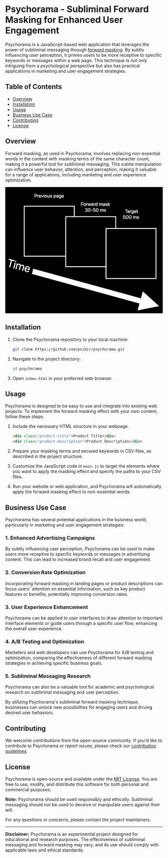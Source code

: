 # Psychorama - Subliminal Forward Masking for Enhanced User Engagement

Psychorama is a JavaScript-based web application that leverages the power of subliminal messaging through [forward masking](https://en.wikipedia.org/wiki/Visual_masking). By subtly influencing user perception, it primes users to be more receptive to specific keywords or messages within a web page. This technique is not only intriguing from a psychological perspective but also has practical applications in marketing and user engagement strategies.

## Table of Contents

- [Overview](#overview)
- [Installation](#installation)
- [Usage](#usage)
- [Business Use Case](#business-use-case)
- [Contributing](#contributing)
- [License](#license)

## Overview

Forward masking, as used in Psychorama, involves replacing non-essential words in the content with masking terms of the same character count, making it a powerful tool for subliminal messaging. This subtle manipulation can influence user behavior, attention, and perception, making it valuable for a range of applications, including marketing and user experience optimization.

![psychorama_diagram](assets/images/psychorama_diagram.png)

## Installation

1. Clone the Psychorama repository to your local machine:

   ```bash
   git clone https://github.com/psibir/psychorama.git
   ```

2. Navigate to the project directory:

   ```bash
   cd psychorama
   ```

3. Open `index.html` in your preferred web browser.

## Usage

Psychorama is designed to be easy to use and integrate into existing web projects. To implement the forward masking effect with your own content, follow these steps:

1. Include the necessary HTML structure in your webpage.

   ```html
   <div class="product-title">Product Title</div>
   <div class="product-description">Product Description</div>
   ```

2. Prepare your masking terms and secured keywords in CSV files, as described in the project structure.

3. Customize the JavaScript code in `main.js` to target the elements where you want to apply the masking effect and specify the paths to your CSV files.

4. Run your website or web application, and Psychorama will automatically apply the forward masking effect to non-essential words.

## Business Use Case

Psychorama has several potential applications in the business world, particularly in marketing and user engagement strategies:

### 1. Enhanced Advertising Campaigns

By subtly influencing user perception, Psychorama can be used to make users more receptive to specific keywords or messages in advertising content. This can lead to increased brand recall and user engagement.

### 2. Conversion Rate Optimization

Incorporating forward masking in landing pages or product descriptions can focus users' attention on essential information, such as key product features or benefits, potentially improving conversion rates.

### 3. User Experience Enhancement

Psychorama can be applied to user interfaces to draw attention to important interface elements or guide users through a specific user flow, enhancing the overall user experience.

### 4. A/B Testing and Optimization

Marketers and web developers can use Psychorama for A/B testing and optimization, comparing the effectiveness of different forward masking strategies in achieving specific business goals.

### 5. Subliminal Messaging Research

Psychorama can also be a valuable tool for academic and psychological research on subliminal messaging and user perception.

By utilizing Psychorama's subliminal forward masking technique, businesses can unlock new possibilities for engaging users and driving desired user behaviors.

## Contributing

We welcome contributions from the open-source community. If you'd like to contribute to Psychorama or report issues, please check our [contribution guidelines](CONTRIBUTING.md).

## License

Psychorama is open-source and available under the [MIT License](LICENSE). You are free to use, modify, and distribute this software for both personal and commercial purposes.

**Note:** Psychorama should be used responsibly and ethically. Subliminal messaging should not be used to deceive or manipulate users against their will.

For any questions or concerns, please contact the project maintainers.

---

**Disclaimer:** Psychorama is an experimental project designed for educational and research purposes. The effectiveness of subliminal messaging and forward masking may vary, and its use should comply with applicable laws and ethical standards.
